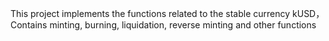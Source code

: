 This project implements the functions related to the stable currency kUSD，Contains minting, burning, liquidation, reverse minting and other functions
